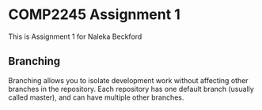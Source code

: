 # COMP2245 Assignment 1
This is Assignment 1 for Naleka Beckford 
## Branching
Branching allows you to isolate development work without
affecting other branches in the repository. Each repository
has one default branch (usually called master), and can have multiple other branches.
